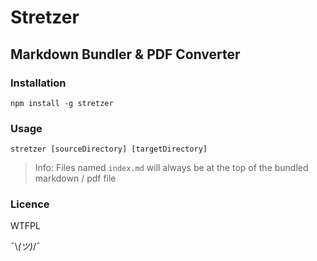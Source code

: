 # Stretzer
## Markdown Bundler & PDF Converter

### Installation
`npm install -g stretzer`

### Usage
`stretzer [sourceDirectory] [targetDirectory]`

> Info: Files named `index.md` will always be at the top of the bundled markdown / pdf file 

### Licence

WTFPL

¯\\_(ツ)_/¯
